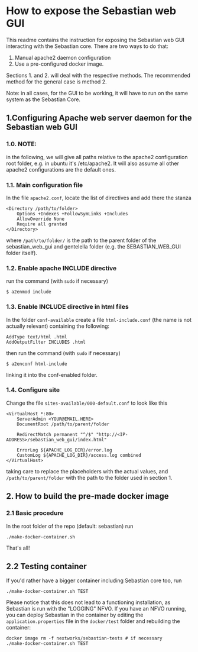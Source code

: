 # How to expose the Sebastian web GUI

This readme contains the instruction for exposing the Sebastian web GUI interacting with the Sebastian core.
There are two ways to do that:

1. Manual apache2 daemon configuration
2. Use a pre-configured docker image.

Sections 1. and 2. will deal with the respective methods. The recommended method for the general case is
method 2.

Note: in all cases, for the GUI to be working, it will have to run on the same system as the Sebastian Core.

## 1.Configuring Apache web server daemon for the Sebastian web GUI

### 1.0. NOTE:

in the following, we will give all paths relative to the apache2 configuration root folder,
e.g. in ubuntu it's /etc/apache2. It will also assume all other apache2 configurations are the default
ones.

### 1.1. Main configuration file

In the file `apache2.conf`, locate the list of <Directory/> directives and add
there the stanza

```
<Directory /path/to/folder>
	Options +Indexes +FollowSymLinks +Includes
	AllowOverride None
	Require all granted
</Directory>
```

where `/path/to/folder/` is the path to the parent folder of the sebastian_web_gui and gentelella folder
(e.g. the SEBASTIAN_WEB_GUI folder itself).

### 1.2. Enable apache INCLUDE directive

run the command (with `sudo` if necessary)

```
$ a2enmod include
```

### 1.3. Enable INCLUDE directive in html files

In the folder `conf-available` create a file `html-include.conf` (the name is not actually relevant)
containing the following:

```
AddType text/html .html
AddOutputFilter INCLUDES .html
```

then run the command (with `sudo` if necessary)

```
$ a2enconf html-include
```

linking it into the conf-enabled folder.

### 1.4. Configure site

Change the file `sites-available/000-default.conf` to look like this

```
<VirtualHost *:80>
	ServerAdmin <YOUR@EMAIL.HERE>
	DocumentRoot /path/to/parent/folder

	RedirectMatch permanent "^/$" "http://<IP-ADDRESS>/sebastian_web_gui/index.html"

	ErrorLog ${APACHE_LOG_DIR}/error.log
	CustomLog ${APACHE_LOG_DIR}/access.log combined
</VirtualHost>
```

taking care to replace the placeholders with the actual values, and `/path/to/parent/folder`
with the path to the folder used in section 1.

## 2. How to build the pre-made docker image

### 2.1 Basic procedure

In the root folder of the repo (default: sebastian) run

```
./make-docker-container.sh
```

That's all!

## 2.2 Testing container

If you'd rather have a bigger container including Sebastian core too, run

```
./make-docker-container.sh TEST
```

Please notice that this does not lead to a functioning installation, as Sebastian is run with the "LOGGING" NFVO.
If you have an NFVO running, you can deploy Sebastian in the container by editing the `application.properties` file
in the `docker/test` folder and rebuilding the container:

```
docker image rm -f nextworks/sebastian-tests # if necessary
./make-docker-container.sh TEST
```
